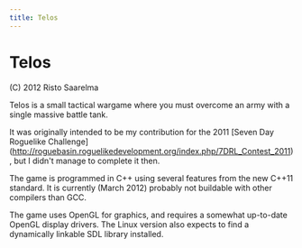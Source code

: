 ```yaml
---
title: Telos
---
```


Telos
=====

(C) 2012 Risto Saarelma

Telos is a small tactical wargame where you must overcome an army with a
single massive battle tank.

It was originally intended to be my contribution for the 2011 [Seven Day
Roguelike Challenge]
(http://roguebasin.roguelikedevelopment.org/index.php/7DRL_Contest_2011), but
I didn't manage to complete it then.

The game is programmed in C++ using several features from the new C++11
standard. It is currently (March 2012) probably not buildable with other
compilers than GCC.

The game uses OpenGL for graphics, and requires a somewhat up-to-date OpenGL
display drivers. The Linux version also expects to find a dynamically linkable
SDL library installed.

